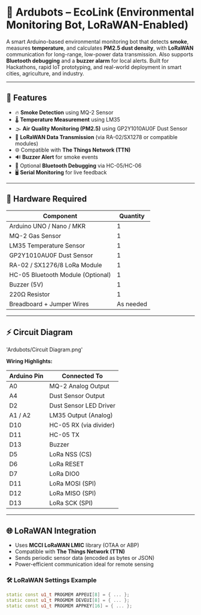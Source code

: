 # 🤖 Ardubots – EcoLink (Environmental Monitoring Bot, LoRaWAN-Enabled)

A smart Arduino-based environmental monitoring bot that detects **smoke**, measures **temperature**, and calculates **PM2.5 dust density**, with **LoRaWAN** communication for long-range, low-power data transmission. Also supports **Bluetooth debugging** and a **buzzer alarm** for local alerts. Built for Hackathons, rapid IoT prototyping, and real-world deployment in smart cities, agriculture, and industry.

---

## 🚀 Features

- 🔥 **Smoke Detection** using MQ-2 Sensor  
- 🌡️ **Temperature Measurement** using LM35  
- 🌫️ **Air Quality Monitoring (PM2.5)** using GP2Y1010AU0F Dust Sensor  
- 📡 **LoRaWAN Data Transmission** (via RA-02/SX1278 or compatible modules)  
- 🌐 Compatible with **The Things Network (TTN)**  
- 🔊 **Buzzer Alert** for smoke events  
- 📲 Optional **Bluetooth Debugging** via HC-05/HC-06  
- 🖥️ **Serial Monitoring** for live feedback 

---

## 🧰 Hardware Required

| Component                    | Quantity |
|------------------------------|----------|
| Arduino UNO / Nano / MKR     | 1        |
| MQ-2 Gas Sensor              | 1        |
| LM35 Temperature Sensor      | 1        |
| GP2Y1010AU0F Dust Sensor     | 1        |
| RA-02 / SX1276/8 LoRa Module | 1        |
| HC-05 Bluetooth Module (Optional) | 1   |
| Buzzer (5V)                  | 1        |
| 220Ω Resistor                | 1        |
| Breadboard + Jumper Wires    | As needed |

---

## ⚡ Circuit Diagram

'Ardubots/Circuit Diagram.png'

**Wiring Highlights:**

| Arduino Pin | Connected To           |
|-------------|------------------------|
| A0          | MQ-2 Analog Output     |
| A4          | Dust Sensor Output     |
| D2          | Dust Sensor LED Driver |
| A1 / A2     | LM35 Output (Analog)   |
| D10         | HC-05 RX (via divider) |
| D11         | HC-05 TX               |
| D13         | Buzzer                 |
| D5          | LoRa NSS (CS)          |
| D6          | LoRa RESET             |
| D7          | LoRa DIO0              |
| D11         | LoRa MOSI (SPI)        |
| D12         | LoRa MISO (SPI)        |
| D13         | LoRa SCK (SPI)         |

---

## 🌐 LoRaWAN Integration

- Uses **MCCI LoRaWAN LMIC** library (OTAA or ABP)
- Compatible with **The Things Network (TTN)**
- Sends periodic sensor data (encoded as bytes or JSON)
- Power-efficient communication ideal for remote sensing

### 🛠 LoRaWAN Settings Example

```cpp
static const u1_t PROGMEM APPEUI[8] = { ... };
static const u1_t PROGMEM DEVEUI[8] = { ... };
static const u1_t PROGMEM APPKEY[16] = { ... };
